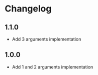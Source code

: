 # Changelog

## 1.1.0
- Add 3 arguments implementation

## 1.0.0
- Add 1 and 2 arguments implementation

